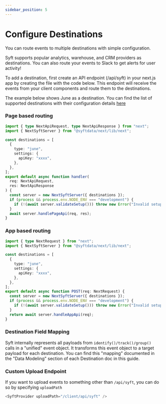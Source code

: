 ```yaml
---
sidebar_position: 5
---
```


# Configure Destinations

You can route events to multiple destinations with simple configuration.

Syft supports popular analytics, warehouse, and CRM providers as destinations. You can also route your events to Slack to get alerts for user activity!

To add a destination, first create an API endpoint (/api/syft) in your next.js app by creating the file with the code below. This endpoint will receive the events from your client components and route them to the destinations.

The example below shows June as a destination. You can find the list of supported destinations with their configuration details [here](/category/destinations)

### Page based routing

```ts title="src/pages/api/syft.ts"
import { type NextApiRequest, type NextApiResponse } from "next";
import { NextSyftServer } from "@syftdata/next/lib/next";

const destinations = [
  {
    type: "june",
    settings: {
      apiKey: "xxxx",
    },
  },
];
export default async function handler(
  req: NextApiRequest,
  res: NextApiResponse
) {
  const server = new NextSyftServer({ destinations });
  if (process && process.env.NODE_ENV === "development") {
    if (!(await server.validateSetup())) throw new Error("Invalid setup");
  }
  await server.handlePageApi(req, res);
}
```

### App based routing

```ts title="src/app/api/syft/route.ts"
import { type NextRequest } from "next";
import { NextSyftServer } from "@syftdata/next/lib/next";

const destinations = [
  {
    type: "june",
    settings: {
      apiKey: "xxxx",
    },
  },
];
export default async function POST(req: NextRequest) {
  const server = new NextSyftServer({ destinations });
  if (process && process.env.NODE_ENV === "development") {
    if (!(await server.validateSetup())) throw new Error("Invalid setup");
  }
  return await server.handleAppApi(req);
}
```

### Destination Field Mapping

Syft internally represents all payloads from `identify()/track()/group()` calls in a "unified" event object. It transforms this event object to a target payload for each destination. You can find this "mapping" documented in the "Data Modeling" section of each Destination doc in this guide.

### Custom Upload Endpoint

If you want to upload events to something other than `/api/syft`, you can do so by specifying `uploadPath`

```ts title="src/pages/_app.jsx"
<SyftProvider uploadPath="/client/api/syft" />
```
